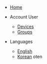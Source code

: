 - [Home](/)

- Account User
  - [Devices](/account_user/devices.md)
  - [Groups](/account_user/groups.md)

- Languages
  - [English](/)
  - [Korean](/kr/)
  oten
  
